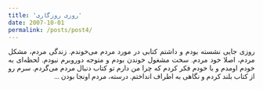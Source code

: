 ```yaml
---
title: 'روزی روزگاری'
date: 2007-10-01
permalink: /posts/post4/
---
```

<div align="justify" dir="rtl" style="font-family:vazir;">

روزی جایی نشسته بودم و داشتم کتابی در مورد مردم می‌خوندم. زندگی مردم، مشکل مردم، اصلا خود مردم. سخت مشغول خوندن بودم و متوجه دوروبرم نبودم. لحظه‌ای به خودم اومدم و با خودم فکر کردم که چرا من دارم تو کتاب دنبال مردم می‌گردم. سرم رو از کتاب بلند کردم و نگاهی به اطراف انداختم. درسته، مردم اونجا بودن ...


</div>

